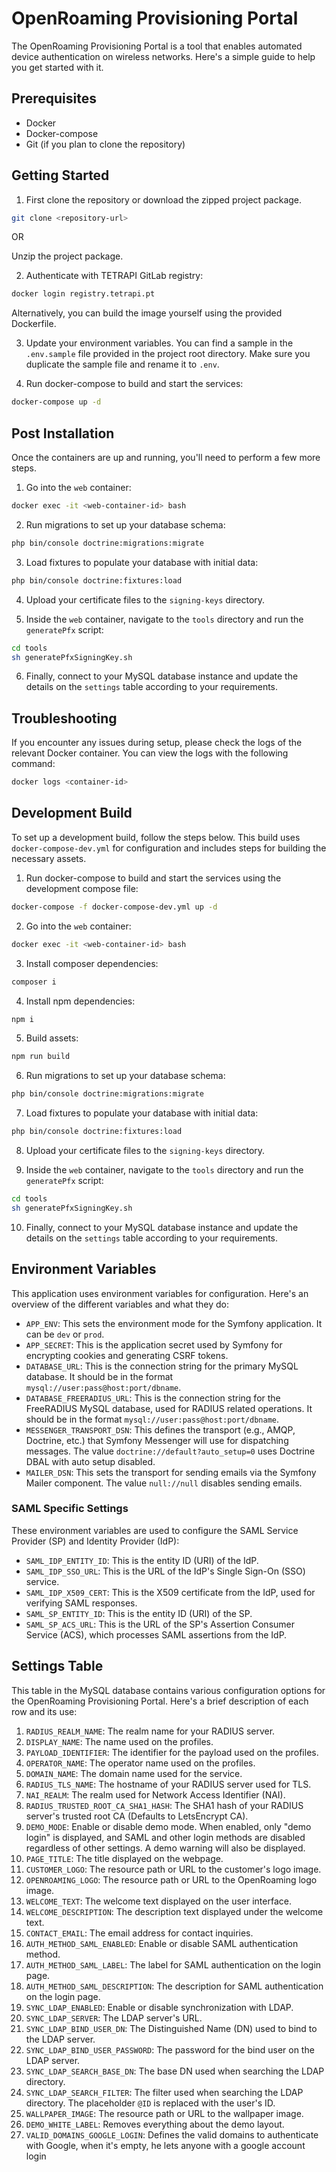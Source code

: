 
# OpenRoaming Provisioning Portal

The OpenRoaming Provisioning Portal is a tool that enables automated device authentication on wireless networks. Here's a simple guide to help you get started with it.

## Prerequisites
- Docker
- Docker-compose
- Git (if you plan to clone the repository)

## Getting Started
1. First clone the repository or download the zipped project package.

```bash
git clone <repository-url>
```

OR

Unzip the project package.

2. Authenticate with TETRAPI GitLab registry:

```bash
docker login registry.tetrapi.pt
```

Alternatively, you can build the image yourself using the provided Dockerfile.

3. Update your environment variables. You can find a sample in the `.env.sample` file provided in the project root directory. Make sure you duplicate the sample file and rename it to `.env`.

4. Run docker-compose to build and start the services:

```bash
docker-compose up -d
```

## Post Installation
Once the containers are up and running, you'll need to perform a few more steps.

1. Go into the `web` container:

```bash
docker exec -it <web-container-id> bash
```

2. Run migrations to set up your database schema:

```bash
php bin/console doctrine:migrations:migrate
```

3. Load fixtures to populate your database with initial data:

```bash
php bin/console doctrine:fixtures:load
```

4. Upload your certificate files to the `signing-keys` directory.

5. Inside the `web` container, navigate to the `tools` directory and run the `generatePfx` script:

```bash
cd tools
sh generatePfxSigningKey.sh
```

6. Finally, connect to your MySQL database instance and update the details on the `settings` table according to your requirements.

## Troubleshooting
If you encounter any issues during setup, please check the logs of the relevant Docker container. You can view the logs with the following command:

```bash
docker logs <container-id>
```

## Development Build

To set up a development build, follow the steps below. This build uses `docker-compose-dev.yml` for configuration and includes steps for building the necessary assets.

1. Run docker-compose to build and start the services using the development compose file:

```bash
docker-compose -f docker-compose-dev.yml up -d
```

2. Go into the `web` container:

```bash
docker exec -it <web-container-id> bash
```

3. Install composer dependencies:

```bash
composer i
```

4. Install npm dependencies:

```bash
npm i
```

5. Build assets:

```bash
npm run build
```

6. Run migrations to set up your database schema:

```bash
php bin/console doctrine:migrations:migrate
```

7. Load fixtures to populate your database with initial data:

```bash
php bin/console doctrine:fixtures:load
```

8. Upload your certificate files to the `signing-keys` directory.

9. Inside the `web` container, navigate to the `tools` directory and run the `generatePfx` script:

```bash
cd tools
sh generatePfxSigningKey.sh
```

10. Finally, connect to your MySQL database instance and update the details on the `settings` table according to your requirements.

## Environment Variables

This application uses environment variables for configuration. Here's an overview of the different variables and what they do:

- `APP_ENV`: This sets the environment mode for the Symfony application. It can be `dev` or `prod`.
- `APP_SECRET`: This is the application secret used by Symfony for encrypting cookies and generating CSRF tokens.
- `DATABASE_URL`: This is the connection string for the primary MySQL database. It should be in the format `mysql://user:pass@host:port/dbname`.
- `DATABASE_FREERADIUS_URL`: This is the connection string for the FreeRADIUS MySQL database, used for RADIUS related operations. It should be in the format `mysql://user:pass@host:port/dbname`.
- `MESSENGER_TRANSPORT_DSN`: This defines the transport (e.g., AMQP, Doctrine, etc.) that Symfony Messenger will use for dispatching messages. The value `doctrine://default?auto_setup=0` uses Doctrine DBAL with auto setup disabled.
- `MAILER_DSN`: This sets the transport for sending emails via the Symfony Mailer component. The value `null://null` disables sending emails.

### SAML Specific Settings

These environment variables are used to configure the SAML Service Provider (SP) and Identity Provider (IdP):

- `SAML_IDP_ENTITY_ID`: This is the entity ID (URI) of the IdP.
- `SAML_IDP_SSO_URL`: This is the URL of the IdP's Single Sign-On (SSO) service.
- `SAML_IDP_X509_CERT`: This is the X509 certificate from the IdP, used for verifying SAML responses.
- `SAML_SP_ENTITY_ID`: This is the entity ID (URI) of the SP.
- `SAML_SP_ACS_URL`: This is the URL of the SP's Assertion Consumer Service (ACS), which processes SAML assertions from the IdP.

## Settings Table

This table in the MySQL database contains various configuration options for the OpenRoaming Provisioning Portal. Here's a brief description of each row and its use:

1. `RADIUS_REALM_NAME`: The realm name for your RADIUS server.
2. `DISPLAY_NAME`: The name used on the profiles.
3. `PAYLOAD_IDENTIFIER`: The identifier for the payload used on the profiles.
4. `OPERATOR_NAME`: The operator name  used on the profiles.
5. `DOMAIN_NAME`: The domain name used for the service.
6. `RADIUS_TLS_NAME`: The hostname of your RADIUS server used for TLS.
7. `NAI_REALM`: The realm used for Network Access Identifier (NAI).
8. `RADIUS_TRUSTED_ROOT_CA_SHA1_HASH`: The SHA1 hash of your RADIUS server's trusted root CA (Defaults to LetsEncrypt CA).
9. `DEMO_MODE`: Enable or disable demo mode. When enabled, only "demo login" is displayed, and SAML and other login methods are disabled regardless of other settings. A demo warning will also be displayed.
10. `PAGE_TITLE`: The title displayed on the webpage.
11. `CUSTOMER_LOGO`: The resource path or URL to the customer's logo image.
12. `OPENROAMING_LOGO`: The resource path or URL to the OpenRoaming logo image.
13. `WELCOME_TEXT`: The welcome text displayed on the user interface.
14. `WELCOME_DESCRIPTION`: The description text displayed under the welcome text.
15. `CONTACT_EMAIL`: The email address for contact inquiries.
16. `AUTH_METHOD_SAML_ENABLED`: Enable or disable SAML authentication method.
17. `AUTH_METHOD_SAML_LABEL`: The label for SAML authentication on the login page.
18. `AUTH_METHOD_SAML_DESCRIPTION`: The description for SAML authentication on the login page.
19. `SYNC_LDAP_ENABLED`: Enable or disable synchronization with LDAP.
20. `SYNC_LDAP_SERVER`: The LDAP server's URL.
21. `SYNC_LDAP_BIND_USER_DN`: The Distinguished Name (DN) used to bind to the LDAP server.
22. `SYNC_LDAP_BIND_USER_PASSWORD`: The password for the bind user on the LDAP server.
23. `SYNC_LDAP_SEARCH_BASE_DN`: The base DN used when searching the LDAP directory.
24. `SYNC_LDAP_SEARCH_FILTER`: The filter used when searching the LDAP directory. The placeholder `@ID` is replaced with the user's ID.
25. `WALLPAPER_IMAGE`: The resource path or URL to the wallpaper image.
26. `DEMO_WHITE_LABEL`: Removes everything about the demo layout.
27. `VALID_DOMAINS_GOOGLE_LOGIN`: Defines the valid domains to authenticate with Google, when it's empty, he lets anyone with a google account login
